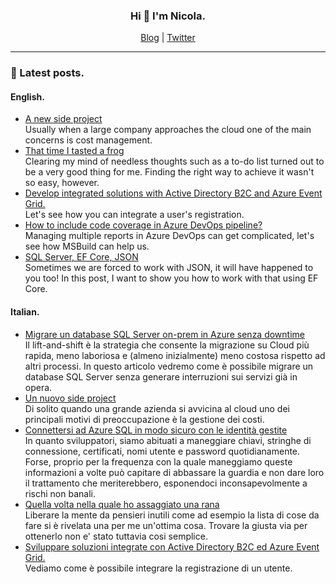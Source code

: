 <h3 align=center>Hi 👋 I'm Nicola.</h3>

<div align=center>
    <a href="https://binick.blog">Blog</a> |
    <a href="https://twitter.com/nbiancolini">Twitter</a>
</div>

<hr/>

### 📗 Latest posts.

#### English.
<!--START_SECTION:personal-blog-en-->
- [A new side project](https:&#x2F;&#x2F;binick.blog&#x2F;2022&#x2F;03&#x2F;29&#x2F;cloud-governance&#x2F;)  
Usually when a large company approaches the cloud one of the main concerns is cost management.
- [That time I tasted a frog](https:&#x2F;&#x2F;binick.blog&#x2F;2022&#x2F;02&#x2F;18&#x2F;daily-milestone&#x2F;)  
Clearing my mind of needless thoughts such as a to-do list turned out to be a very good thing for me. Finding the right way to achieve it wasn&#39;t so easy, however.
- [Develop integrated solutions with Active Directory B2C and Azure Event Grid.](https:&#x2F;&#x2F;binick.blog&#x2F;2022&#x2F;01&#x2F;08&#x2F;aadb2c-subscribe-to-user-registration-event&#x2F;)  
Let&#39;s see how you can integrate a user&#39;s registration.
- [How to include code coverage in Azure DevOps pipeline?](https:&#x2F;&#x2F;binick.blog&#x2F;2021&#x2F;01&#x2F;02&#x2F;azure-devops-code-coverage&#x2F;)  
Managing multiple reports in Azure DevOps can get complicated, let&#39;s see how MSBuild can help us.
- [SQL Server, EF Core, JSON](https:&#x2F;&#x2F;binick.blog&#x2F;2020&#x2F;10&#x2F;22&#x2F;sqlserver-efcore-json&#x2F;)  
Sometimes we are forced to work with JSON, it will have happened to you too! In this post, I want to show you how to work with that using EF Core.
<!--END_SECTION:personal-blog-en-->

#### Italian.
<!--START_SECTION:personal-blog-it-->
- [Migrare un database SQL Server on-prem in Azure senza downtime](https:&#x2F;&#x2F;binick.blog&#x2F;it&#x2F;2022&#x2F;04&#x2F;14&#x2F;migrate-sql-server-to-azure&#x2F;)  
Il lift-and-shift è la strategia che consente la migrazione su Cloud più rapida, meno laboriosa e (almeno inizialmente) meno costosa rispetto ad altri processi.
In questo articolo vedremo come è possibile migrare un database SQL Server senza generare interruzioni sui servizi già in opera.
- [Un nuovo side project](https:&#x2F;&#x2F;binick.blog&#x2F;it&#x2F;2022&#x2F;03&#x2F;29&#x2F;cloud-governance&#x2F;)  
Di solito quando una grande azienda si avvicina al cloud uno dei principali motivi di preoccupazione è la gestione dei costi.
- [Connettersi ad Azure SQL in modo sicuro con le identità gestite](https:&#x2F;&#x2F;binick.blog&#x2F;it&#x2F;2022&#x2F;03&#x2F;15&#x2F;connect-to-azuresql-with-managed-identities&#x2F;)  
In quanto sviluppatori, siamo abituati a maneggiare chiavi, stringhe di connessione, certificati, nomi utente e password quotidianamente. Forse, proprio per la frequenza con la quale maneggiamo queste informazioni a volte può capitare di abbassare la guardia e non dare loro il trattamento che meriterebbero, esponendoci inconsapevolmente a rischi non banali.
- [Quella volta nella quale ho assaggiato una rana](https:&#x2F;&#x2F;binick.blog&#x2F;it&#x2F;2022&#x2F;02&#x2F;18&#x2F;daily-milestone&#x2F;)  
Liberare la mente da pensieri inutili come ad esempio la lista di cose da fare si è rivelata una per me un&#39;ottima cosa. Trovare la giusta via per ottenerlo non e&#39; stato tuttavia cosi semplice.
- [Sviluppare soluzioni integrate con Active Directory B2C ed Azure Event Grid.](https:&#x2F;&#x2F;binick.blog&#x2F;it&#x2F;2022&#x2F;01&#x2F;08&#x2F;aadb2c-subscribe-to-user-registration-event&#x2F;)  
Vediamo come è possibile integrare la registrazione di un utente.
<!--END_SECTION:personal-blog-it-->
